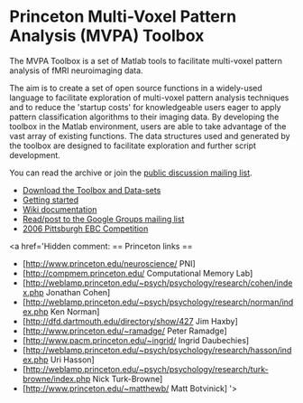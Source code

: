# Princeton Multi-Voxel Pattern Analysis (MVPA) Toolbox #

The MVPA Toolbox is a set of Matlab tools to facilitate multi-voxel pattern analysis of fMRI neuroimaging data.

The aim is to create a set of open source functions in a widely-used language to facilitate exploration of multi-voxel pattern analysis techniques and to reduce the 'startup costs' for knowledgeable users eager to apply pattern classification algorithms to their imaging data. By developing the toolbox in the Matlab environment, users are able to take advantage of the vast array of existing functions. The data structures used and generated by the toolbox are designed to facilitate exploration and further script development.

You can read the archive or join the [public discussion mailing list](http://groups.google.com/group/mvpa-toolbox).

  * [Download the Toolbox and Data-sets](Downloads.md)
  * [Getting started](Setup.md)
  * [Wiki documentation](http://code.google.com/p/princeton-mvpa-toolbox/wiki/Main)
  * [Read/post to the Google Groups mailing list](http://groups.google.com/group/mvpa-toolbox)
  * [2006 Pittsburgh EBC Competition](ExpansionEBC.md)


<a href='Hidden comment: 
== Princeton links ==
* [http://www.princeton.edu/neuroscience/ PNI]
* [http://compmem.princeton.edu/ Computational Memory Lab]
* [http://weblamp.princeton.edu/~psych/psychology/research/cohen/index.php Jonathan Cohen]
* [http://weblamp.princeton.edu/~psych/psychology/research/norman/index.php Ken Norman]
* [http://dfd.dartmouth.edu/directory/show/427 Jim Haxby]
* [http://www.princeton.edu/~ramadge/ Peter Ramadge]
* [http://www.pacm.princeton.edu/~ingrid/ Ingrid Daubechies]
* [http://weblamp.princeton.edu/~psych/psychology/research/hasson/index.php Uri Hasson]
* [http://weblamp.princeton.edu/~psych/psychology/research/turk-browne/index.php Nick Turk-Browne]
* [http://www.princeton.edu/~matthewb/ Matt Botvinick]
'></a>